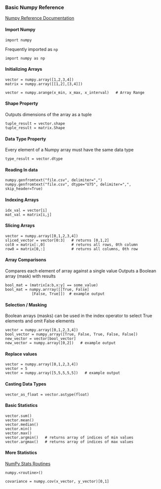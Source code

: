 ### Basic Numpy Reference

[Numpy Reference Documentation](http://docs.scipy.org/doc/numpy/reference/)

#### Import Numpy
    import numpy
Frequently imported as `np`

    import numpy as np
#### Initializing Arrays
    vector = numpy.array([1,2,3,4])
    matrix = numpy.array([[1,2],[3,4]])

    vector = numpy.arange(x_min, x_max, x_interval)   # Array Range

#### Shape Property
Outputs dimensions of the array as a tuple

    tuple_result = vector.shape
    tuple_result = matrix.Shape

#### Data Type Property
Every element of a Numpy array must have the same data type

    type_result = vector.dtype

#### Reading In data
    numpy.genfromtext("file.csv", delimiter=",")
    numpy.genfromtext("file.csv", dtype="U75", delimiter=",", skip_header=True)

#### Indexing Arrays
    idx_val = vector[i]
    mat_val = matrix[i,j]

#### Slicing Arrays
    vector = numpy.array([0,1,2,3,4])
    sliced_vector = vector[0:3]   # returns [0,1,2]
    col0 = matrix[:,0]            # returns all rows, 0th column
    row0 = matrix[0,:]            # returns all columns, 0th row

#### Array Comparisons
Compares each element of array against a single value
Outputs a Boolean array (mask) with results

    bool_mat = (matrix[a:b,x:y] == some_value)
    bool_mat = numpy.arrray([[True, False]
                [False, True]])  # example output

#### Selection / Masking
Boolean arrays (masks) can be used in the index operator to select True elements and omit False elements

    vector = numpy.array([0,1,2,3,4])
    bool_vector = numpy.array([True, False, True, False, False])
    new_vector = vector[bool_vector]
    new_vector = numpy.array([0,2])   # example output

#### Replace values
    vector = numpy.array([0,1,2,3,4])
    vector = 5
    vector = numpy.array([5,5,5,5,5])   # example output

#### Casting Data Types
    vector_as_float = vector.astype(float)

#### Basic Statistics
    vector.sum()
    vector.mean()
    vector.median()
    vector.min()
    vector.max()
    vector.argmin()   # returns array of indices of min values
    vector.argmax()   # returns array of indices of max values

#### More Statistics
[NumPy Stats Routines](http://docs.scipy.org/doc/numpy/reference/routines.statistics.html)

    numpy.<routine>()

    covariance = numpy.cov(x_vector, y_vector)[0,1]
